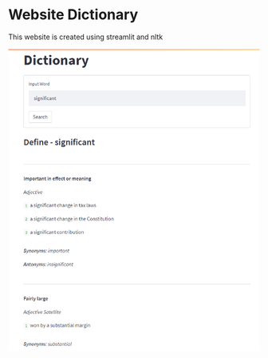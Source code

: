 # Website Dictionary
This website is created using streamlit and nltk

![](images/web-dictionary.png)
